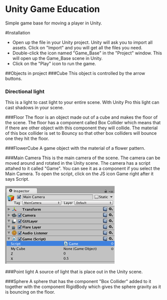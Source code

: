 Unity Game Education
====================

Simple game base for moving a player in Unity. 

#Installation
* Open up the file in your Unity project. Unity will ask you to import all assets. Click on "Import" and you will get all the files you need.
* Double-click the icon named "Game_Base" in the "Project" window. This will open up the Game_Base scene in Unity.
* Click on the "Play" icon to run the game.

##Objects in project
###Cube
This object is controlled by the arrow buttons.
### Directional light
This is a light to cast light to your entire scene. With Unity Pro this light can cast shadows in your scene.

###Floor
The floor is an object made out of a cube and makes the floor of the scene. The floor has a component called Box Collider which means that if there are other object with this component they will collide. The material of this box collider is set to Bouncy so that other box colliders will bounce one they hit the floor.

###FlowerCube
A game object with the material of a flower pattern.

###Main Camera
This is the main camera of the scene. The camera can be moved around and rotated in the Unity scene. The camera has a script attahed to it called "Game". You can see it as a component if you select the Main Camera. To open the script, click on the JS icon Game right after it says Script.

![Alt text](http://github.com/ellensundh/Unity_Game_Education/blob/master/inspector.png "Game script shown in Inspector")

###Point light
A source of light that is place out in the Unity scene.

###Sphere
A sphere that has the component "Box Collider" added to it together with the component RigidBody which gives the sphere gravity as it is bouncing on the floor. 

